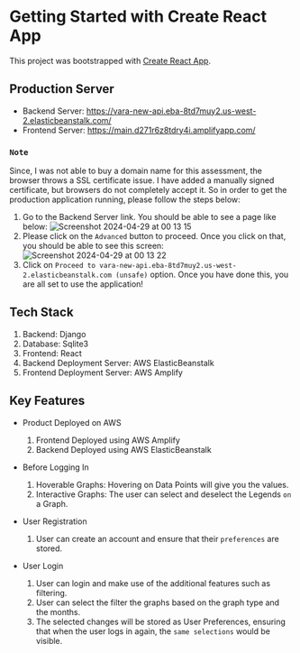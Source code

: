 # Getting Started with Create React App

This project was bootstrapped with [Create React App](https://github.com/facebook/create-react-app).

## Production Server
- Backend Server: https://vara-new-api.eba-8td7muy2.us-west-2.elasticbeanstalk.com/
- Frontend Server: https://main.d271r6z8tdry4i.amplifyapp.com/

### `Note` 
  Since, I was not able to buy a domain name for this assessment, the browser throws a SSL certificate issue. I have added a manually signed certificate, but browsers do not completely accept it. So in order to get the production application running, please follow the steps below:
  1) Go to the Backend Server link. You should be able to see a page like below: ![Screenshot 2024-04-29 at 00 13 15](https://github.com/shreyas2499/vara-ui/assets/59840906/8f678190-91e5-4ce4-89b2-2accd2340770)
  2) Please click on the `Advanced` button to proceed. Once you click on that, you should be able to see this screen: ![Screenshot 2024-04-29 at 00 13 22](https://github.com/shreyas2499/vara-ui/assets/59840906/6e97700a-2e61-485c-a12b-b0f7ef49fc95)
  3) Click on `Proceed to vara-new-api.eba-8td7muy2.us-west-2.elasticbeanstalk.com (unsafe)` option. Once you have done this, you are all set to use the application!

## Tech Stack
1) Backend: Django
2) Database: Sqlite3
3) Frontend: React
4) Backend Deployment Server: AWS ElasticBeanstalk
5) Frontend Deployment Server: AWS Amplify

## Key Features
- Product Deployed on AWS
  1) Frontend Deployed using AWS Amplify
  2) Backend Deployed using AWS ElasticBeanstalk
     
- Before Logging In
  1) Hoverable Graphs: Hovering on Data Points will give you the values.
  2) Interactive Graphs: The user can select and deselect the Legends `on` a Graph.
 
- User Registration
  1) User can create an account and ensure that their `preferences` are stored.

- User Login
  1) User can login and make use of the additional features such as filtering.
  2) User can select the filter the graphs based on the graph type and the months.
  3) The selected changes will be stored as User Preferences, ensuring that when the user logs in again, the `same selections` would be visible.
   
